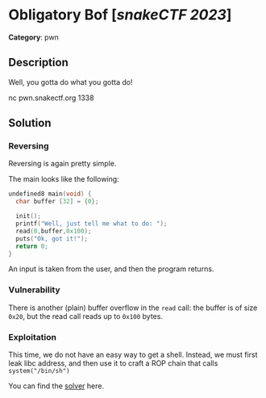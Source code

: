 # Obligatory Bof [_snakeCTF 2023_]

**Category**: pwn


## Description

Well, you gotta do what you gotta do!

nc pwn.snakectf.org 1338

## Solution

### Reversing

Reversing is again pretty simple.

The main looks like the following:

```c
undefined8 main(void) {
  char buffer [32] = {0};

  init();
  printf("Well, just tell me what to do: ");
  read(0,buffer,0x100);
  puts("Ok, got it!");
  return 0;
}
```

An input is taken from the user, and then the program returns.

### Vulnerability

There is another (plain) buffer overflow in the `read` call: the buffer is of size `0x20`, but the read call reads up to `0x100` bytes.

### Exploitation

This time, we do not have an easy way to get a shell. Instead, we must first leak libc address, and then use it to craft a ROP chain that calls `system("/bin/sh")`

You can find the [solver](../solver/solve.py) here.



